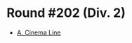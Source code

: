 # Round #202 (Div. 2)

* [A. Cinema Line][]

[A. Cinema Line]: http://codeforces.com/contest/349/problem/A
